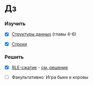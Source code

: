 # Дз

### Изучить

- [x] [Структуры данных](https://learn.javascript.ru/data-structures)  (главы 4-6)
- [x] [Строки](https://learn.javascript.ru/es-string)


### Решить

- [x] [RLE-сжатие](http://artsiom.mezin.eu/playground/#-KwMMgW3AGFKnVBpq4tK) - [см. решение](https://plnkr.co/edit/WlR3EFxJN3mdOOsEwtMn?p=catalogue)
- [ ] Факультативно: Игра быки и коровы  

